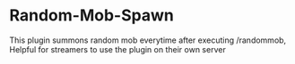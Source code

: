 # Random-Mob-Spawn
This plugin summons random mob everytime after executing /randommob, Helpful for streamers to use the plugin on their own server
